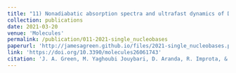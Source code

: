 ```yaml
---
title: "11) Nonadiabatic absorption spectra and ultrafast dynamics of DNA and RNA photoexcited nucleobases"
collection: publications
date: 2021-03-20
venue: 'Molecules'
permalink: /publication/011-2021-single_nucleobases
paperurl: 'http://jamesagreen.github.io/files/2021-single_nucleobases.pdf'
link: 'https://doi.org/10.3390/molecules26061743'
citation: 'J. A. Green, M. Yaghoubi Jouybari, D. Aranda, R. Improta, & F. Santoro, &quot;Nonadiabatic absorption spectra and ultrafast dynamics of DNA and RNA photoexcited nucleobases&quot;, <i>Molecules</i>, 2021, <b>26</b>, 1743'
---
```

